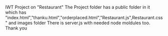 IWT Project on "Restaurant" 
The Project folder has a public folder in it which has "index.html","thanku.html","orderplaced.html","Restaurant.js",Restaurant.css" and images folder
There is server.js with needed node moldules too.
Thank you
